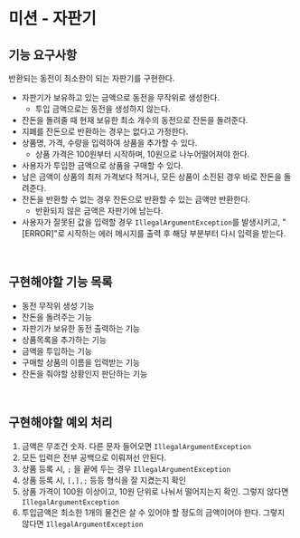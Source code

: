 # 미션 - 자판기

## 기능 요구사항

반환되는 동전이 최소한이 되는 자판기를 구현한다.

- 자판기가 보유하고 있는 금액으로 동전을 무작위로 생성한다.
   - 투입 금액으로는 동전을 생성하지 않는다.
- 잔돈을 돌려줄 때 현재 보유한 최소 개수의 동전으로 잔돈을 돌려준다.
- 지폐를 잔돈으로 반환하는 경우는 없다고 가정한다.
- 상품명, 가격, 수량을 입력하여 상품을 추가할 수 있다.
   - 상품 가격은 100원부터 시작하며, 10원으로 나누어떨어져야 한다.
- 사용자가 투입한 금액으로 상품을 구매할 수 있다.
- 남은 금액이 상품의 최저 가격보다 적거나, 모든 상품이 소진된 경우 바로 잔돈을 돌려준다.
- 잔돈을 반환할 수 없는 경우 잔돈으로 반환할 수 있는 금액만 반환한다.
   - 반환되지 않은 금액은 자판기에 남는다.
- 사용자가 잘못된 값을 입력할 경우 `IllegalArgumentException`를 발생시키고, "[ERROR]"로 시작하는 에러 메시지를 출력 후 해당 부분부터 다시 입력을 받는다.

<br>

## 구현해야할 기능 목록

- 동전 무작위 생성 기능
- 잔돈을 돌려주는 기능
- 자판기가 보유한 동전 출력하는 기능
- 상품목록을 추가하는 기능
- 금액을 투입하는 기능
- 구매할 상품의 이름을 입력받는 기능
- 잔돈을 줘야할 상황인지 판단하는 기능

<br>

## 구현해야할 예외 처리

1. 금액은 무조건 숫자. 다른 문자 들어오면 `IllegalArgumentException`
2. 모든 입력은 전부 공백으로 이뤄져선 안된다.
3. 상품 등록 시, `;` 을 끝에 두는 경우 `IllegalArgumentException`
4. 상품 등록 시, `[,],;` 등등 형식을 잘 지켰는지 확인
5. 상품 가격이 100원 이상이고, 10원 단위로 나눠서 떨어지는지 확인. 그렇지 않다면 `IllegalArgumentException`
6. 투입금액은 최소한 1개의 물건은 살 수 있어야 할 정도의 금액이어야 한다. 그렇지 않다면 `IllegalArgumentException`

<br>
